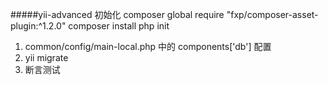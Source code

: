 #####yii-advanced 初始化
    composer global require "fxp/composer-asset-plugin:^1.2.0"
    composer install
    php init  
  
1. common/config/main-local.php 中的 components['db'] 配置
2. yii migrate
3. 断言测试
 
    



